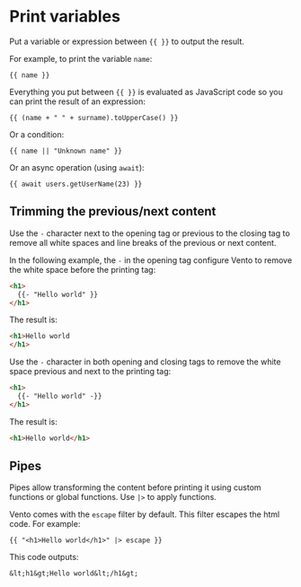 # Print variables

Put a variable or expression between `{{ }}` to output the result.

For example, to print the variable `name`:

```
{{ name }}
```

Everything you put between `{{ }}` is evaluated as JavaScript code so you can
print the result of an expression:

```
{{ (name + " " + surname).toUpperCase() }}
```

Or a condition:

```
{{ name || "Unknown name" }}
```

Or an async operation (using `await`):

```
{{ await users.getUserName(23) }}
```

## Trimming the previous/next content

Use the `-` character next to the opening tag or previous to the closing tag to
remove all white spaces and line breaks of the previous or next content.

In the following example, the `-` in the opening tag configure Vento to remove
the white space before the printing tag:

```html
<h1>
  {{- "Hello world" }}
</h1>
```

The result is:

```html
<h1>Hello world
</h1>
```

Use the `-` character in both opening and closing tags to remove the white space
previous and next to the printing tag:

```html
<h1>
  {{- "Hello world" -}}
</h1>
```

The result is:

```html
<h1>Hello world</h1>
```

## Pipes

Pipes allow transforming the content before printing it using custom functions
or global functions. Use `|>` to apply functions.

Vento comes with the `escape` filter by default. This filter escapes the html
code. For example:

```
{{ "<h1>Hello world</h1>" |> escape }}
```

This code outputs:

```
&lt;h1&gt;Hello world&lt;/h1&gt;
```
